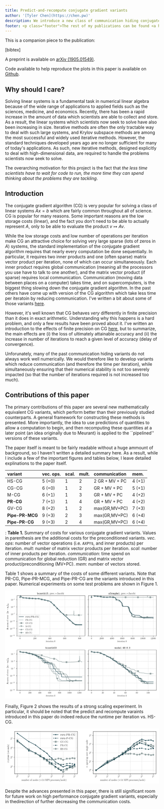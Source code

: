 ```yaml
---
title: Predict-and-recompute conjugate gradient variants
author: '[Tyler Chen](https://chen.pw)'
description: We introduce a new class of communication hiding conjugate gradient variants.
footer: <p class="footer">The rest of my publications can be found <a href="./../">here</a>.</p>
---
```


This is a companion piece to the publication:

[bibtex]

A preprint is available on [arXiv (1905.01549)](https://arxiv.org/pdf/1905.01549.pdf).

Code available to help reproduce the plots in this paper is available on [Github](https://github.com/tchen01/new_cg_variants/tree/master/predict_and_recompute).

## Why should I care?

Solving linear systems is a fundamental task in numerical linear algebra because of the wide range of applications to applied fields such as the sciences, medicine, and economics. 
Recently, there has been a rapid increase in the amount of data which scientists are able to collect and store.
As a result, the linear systems which scientists now seek to solve have also been increasing in size.
Iterative methods are often the only tractable way to deal with such large systems, and Krylov subspace methods are among the most successful and widely used iterative methods.
However, the standard techniques developed years ago are no longer sufficient for many of today's applications. 
As such, new iterative methods, designed explicitly to deal with high-dimensional data, are required to handle the problems scientists now seek to solve.

The overarching motivation for this project is the fact that *the less time scientists have to wait for code to run, the more time they can spend thinking about the problems they are tackling*.

## Introduction

The conjugate gradient algorithm (CG) is very popular for solving a class of linear systems $Ax=b$ which are fairly common throughout all of science.
CG is popular for many reasons. Some important reasons are the low storage costs (linear), and the fact you don't need to be able to actually represent $A$, only to be able to evaluate the product $v\mapsto Av$.

While the low storage costs and low number of operations per iteration make CG an attractive choice for solving very large sparse (lots of zeros in $A$) systems, the standard implementation of the conjugate gradient algorithm requires that nearly every computation be done sequentially. 
In particular, it requires two inner products and one (often sparse) matrix vector product per iteration, none of which can occur simultaneously. 
Each inner product requires global communication (meaning all the processors you use have to talk to one another), and the matrix vector product (if sparse) requires local communication.
Communication (moving data between places on a computer) takes time, and on supercomputers, is the biggest thing slowing down the conjugate gradient algorithm.
In the past others have come up with version of the CG algorithm which take less time per iteratoin by reducing communication.
I've written a bit about some of those variants [here](../cg/communication_hiding_variants.html).

However, it's well known that CG behaves *very* differently in finite precision than it does in exact arithmetic.
Understanding why this happens is a hard problem, and only a few results have been proved about it.
I've written an introduction to the effects of finite precision on CG [here](../cg/finite_precision_cg.html), but to summarize, the main effects are (i) the loss of ultimately attainable accuracy and (ii) the increase in number of iterations to reach a given level of accuracy (delay of convergence).

Unforunately, many of the past communication hiding variants do not always work well numerically.
We would therefore like to develop variants which reduce communication (and therefore the time per iteration), while simultaneously ensuring that their numerical stability is not too severely impacted (so that the number of iterations required is not increased too much).

## Contributions of this paper

The primary contributions of this paper are several new mathematically equivalent CG variants, which perform better than their previously studied counterparts.
A general framework for constructing these methods is presented.
More importantly, the idea to use predictions of quantities to allow a computation to begin, and then recomputing these quantities at a later point (an idea originally due to Meurant) is applied to the ``pipelined'' versions of these variants.

The paper itself is meant to be fairly readable without a huge ammount of background, so I haven't written a detailed summary here.
As a result, while I include a few of the important figures and tables below, I leave detailed explinations to the paper itself.

variant|vec. ops.|scal.|mult.|communication|mem.
:------|:--------|:----|:----|:------------|:---
          HS-CG |   5 (+0) |     1 |     2 |  2 GR + MV + PC  |  4 (+1)
          CG-CG |   6 (+0) |     1 |     2 |  GR + MV + PC    |  5 (+1)
           M-CG |   6 (+1) |     1 |     3 |  GR + MV + PC    |  4 (+2) 
      **PR-CG** |   7 (+1) |     1 |     4 |  GR + MV + PC    |  4 (+2)
          GV-CG |   8 (+2) |     1 |     2 |  max(GR,MV+PC)   |  7 (+3) 
**Pipe-PR-MCG** |   9 (+3) |     2 |     3 |  max(GR,MV+PC)   |  6 (+4) 
 **Pipe-PR-CG** |   9 (+3) |     2 |     4 |  max(GR,MV+PC)   |  6 (+4)

:    **Table 1.** Summary of costs for various conjugate gradient variants.
Values in parenthesis are the additional costs for the preconditioned variants.
*vec. ops*: number of vector operations (i.e. `AXPY`s, and inner products) per iteration.
*mult*: number of matrix vector products per iteration.
*scal*: number of inner products per iteration.
*communication*: time spend on communication for global reduction (GR) and matrix vector product/preconditioning (MV+PC).
*mem*: number of vectors stored.

Table 1 shows a summary of the costs of some different variants. Note that PR-CG, Pipe-PR-MCG, and Pipe-PR-CG are the variants introduced in this paper.
Numerical experiments on some test problems are shown in Figure 1. 

![**Figure 1.** Convergence of conjugate gradient variants on some sample problems.](imgs/predict-and-recompute_convergence.svg)

Finally, Figure 2 shows the results of a strong scaling experiment.
In particular, it should be noted that the predict and recompute varaints introduced in this paper do indeed reduce the runtime per iteration vs. HS-CG.

![**Figure 2.** Strong scaling of variants on sample problem.](imgs/strong_scale.svg)

Despite the advances presented in this paper,  there is still significant room for  future  work  on  high  performance  conjugate  gradient  variants,  especially  in  thedirection of further decreasing the communication costs.


